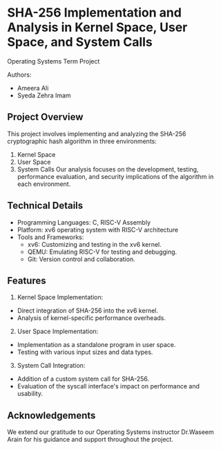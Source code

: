 # **SHA-256 Implementation and Analysis in Kernel Space, User Space, and System Calls**
Operating Systems Term Project

Authors:
- Ameera Ali
- Syeda Zehra Imam
  
## **Project Overview**
This project involves implementing and analyzing the SHA-256 cryptographic hash algorithm in three environments:

1. Kernel Space
2. User Space
3. System Calls
Our analysis focuses on the development, testing, performance evaluation, and security implications of the algorithm in each environment.

## **Technical Details**
- Programming Languages: C, RISC-V Assembly
- Platform: xv6 operating system with RISC-V architecture
- Tools and Frameworks:
  - xv6: Customizing and testing in the xv6 kernel.
  - QEMU: Emulating RISC-V for testing and debugging.
  - Git: Version control and collaboration.
  
## **Features**
1. Kernel Space Implementation:
  - Direct integration of SHA-256 into the xv6 kernel.
  - Analysis of kernel-specific performance overheads.

2. User Space Implementation:
  - Implementation as a standalone program in user space.
  - Testing with various input sizes and data types.

3. System Call Integration:
  - Addition of a custom system call for SHA-256.
  - Evaluation of the syscall interface's impact on performance and usability.
  
## **Acknowledgements**
We extend our gratitude to our Operating Systems instructor Dr.Waseem Arain for his guidance and support throughout the project.
